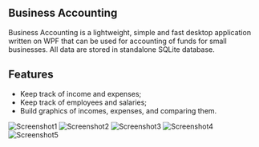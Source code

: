 ## Business Accounting

Business Accounting is a lightweight, simple and fast desktop application written on WPF that can be used for accounting of funds for small businesses. All data are stored in standalone SQLite database.

## Features

- Keep track of income and expenses;
- Keep track of employees and salaries;
- Build graphics of incomes, expenses, and comparing them.

![Screenshot1](http://wiki.business-accounting.googlecode.com/git/images/cashPage.png)
![Screenshot2](http://wiki.business-accounting.googlecode.com/git/images/ask.png)
![Screenshot3](http://wiki.business-accounting.googlecode.com/git/images/employeePage.png)
![Screenshot4](http://wiki.business-accounting.googlecode.com/git/images/chartPage.png)
![Screenshot5](http://wiki.business-accounting.googlecode.com/git/images/chartPage2.png)
